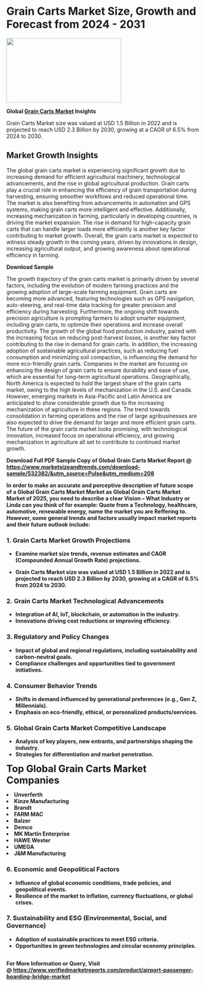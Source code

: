 <H1>Grain Carts Market Size, Growth and Forecast from 2024 - 2031</H1><img class="aligncenter size-medium wp-image-584254" src="https://thirdeyenews.in/wp-content/uploads/2024/09/Global-Market-Research-300x168.jpeg" alt="" width="300" height="168" /><p><strong>Global&nbsp;<a href="https://www.marketsizeandtrends.com/download-sample/532382/&amp;utm_source=Pulse&amp;utm_medium=208">Grain Carts Market</a> Insights</strong></p><p>Grain Carts Market size was valued at USD 1.5 Billion in 2022 and is projected to reach USD 2.3 Billion by 2030, growing at a CAGR of 6.5% from 2024 to 2030.</p><p><h2>Market Growth Insights</h2> <p>The global grain carts market is experiencing significant growth due to increasing demand for efficient agricultural machinery, technological advancements, and the rise in global agricultural production. Grain carts play a crucial role in enhancing the efficiency of grain transportation during harvesting, ensuring smoother workflows and reduced operational time. The market is also benefiting from advancements in automation and GPS systems, making grain carts more intelligent and effective. Additionally, increasing mechanization in farming, particularly in developing countries, is driving the market expansion. The rise in demand for high-capacity grain carts that can handle larger loads more efficiently is another key factor contributing to market growth. Overall, the grain carts market is expected to witness steady growth in the coming years, driven by innovations in design, increasing agricultural output, and growing awareness about operational efficiency in farming.</p> <p><strong>Download Sample</strong></p> <p>The growth trajectory of the grain carts market is primarily driven by several factors, including the evolution of modern farming practices and the growing adoption of large-scale farming equipment. Grain carts are becoming more advanced, featuring technologies such as GPS navigation, auto-steering, and real-time data tracking for greater precision and efficiency during harvesting. Furthermore, the ongoing shift towards precision agriculture is prompting farmers to adopt smarter equipment, including grain carts, to optimize their operations and increase overall productivity. The growth of the global food production industry, paired with the increasing focus on reducing post-harvest losses, is another key factor contributing to the rise in demand for grain carts. In addition, the increasing adoption of sustainable agricultural practices, such as reducing fuel consumption and minimizing soil compaction, is influencing the demand for more eco-friendly grain carts. Companies in the market are focusing on enhancing the design of grain carts to ensure durability and ease of use, which are essential for long-term agricultural operations. Geographically, North America is expected to hold the largest share of the grain carts market, owing to the high levels of mechanization in the U.S. and Canada. However, emerging markets in Asia-Pacific and Latin America are anticipated to show considerable growth due to the increasing mechanization of agriculture in these regions. The trend towards consolidation in farming operations and the rise of large agribusinesses are also expected to drive the demand for larger and more efficient grain carts. The future of the grain carts market looks promising, with technological innovation, increased focus on operational efficiency, and growing mechanization in agriculture all set to contribute to continued market growth.</p> <p><strong></p><p><span class=""><strong>Download Full PDF Sample Copy of Global Grain Carts Market Report</strong> @ <a href="https://www.marketsizeandtrends.com/download-sample/532382/&amp;utm_source=Pulse&amp;utm_medium=208" target="_blank">https://www.marketsizeandtrends.com/download-sample/532382/&amp;utm_source=Pulse&amp;utm_medium=208</a></span></p><p>In order to make an accurate and perceptive description of future scope of a Global&nbsp;Grain Carts Market Market as Global&nbsp;Grain Carts Market Market of 2025, you need to describe a clear Vision &ndash; What Industry or Linda can you think of for example: Quote from a Technology, healthcare, automotive, renewable energy, name the market you are Reffering to. However, some general trends and factors usually impact market reports and their future outlook include:</p><h3>1.&nbsp;<strong>Grain Carts Market Growth Projections</strong></h3><ul><li>Examine market size trends, revenue estimates and CAGR (Compounded Annual Growth Rate) projections.</li><li><p>Grain Carts Market size was valued at USD 1.5 Billion in 2022 and is projected to reach USD 2.3 Billion by 2030, growing at a CAGR of 6.5% from 2024 to 2030.</p></li></ul><h3>2.&nbsp;<strong>Grain Carts Market Technological Advancements</strong></h3><ul><li>Integration of AI, IoT, blockchain, or automation in the industry.</li><li>Innovations driving cost reductions or improving efficiency.</li></ul><h3>3.&nbsp;<strong>Regulatory and Policy Changes</strong></h3><ul><li>Impact of global and regional regulations, including sustainability and carbon-neutral goals.</li><li>Compliance challenges and opportunities tied to government initiatives.</li></ul><h3>4.&nbsp;<strong>Consumer Behavior Trends</strong></h3><ul><li>Shifts in demand influenced by generational preferences (e.g., Gen Z, Millennials).</li><li>Emphasis on eco-friendly, ethical, or personalized products/services.</li></ul><h3>5.&nbsp;<strong>Global Grain Carts Market Competitive Landscape</strong></h3><ul><li>Analysis of key players, new entrants, and partnerships shaping the industry.</li><li>Strategies for differentiation and market penetration.</li></ul><p data-pm-slice="1 1 []"><span style="color: inherit; font-family: inherit; font-size: 25px;">Top Global Grain Carts Market Companies</span></p><div class="" data-test-id=""><p><li>Unverferth</li><li> Kinze Manufacturing</li><li> Brandt</li><li> FARM MAC</li><li> Balzer</li><li> Demco</li><li> MK Martin Enterprise</li><li> HAWE Wester</li><li> UMEGA</li><li> J&M Manufacturing</li></p></div><h3>6.&nbsp;<strong>Economic and Geopolitical Factors</strong></h3><ul><li>Influence of global economic conditions, trade policies, and geopolitical events.</li><li>Resilience of the market to inflation, currency fluctuations, or global crises.</li></ul><h3>7.&nbsp;<strong>Sustainability and ESG (Environmental, Social, and Governance)</strong></h3><ul><li>Adoption of sustainable practices to meet ESG criteria.</li><li>Opportunities in green technologies and circular economy principles.</li></ul><h2><strong style="font-size: 14px;">For More Information or Query, Visit @&nbsp;</strong><a style="background-color: #ffffff; font-size: 14px;" href="https://www.marketsizeandtrends.com/report/grain-carts-market/" target="_blank">https://www.verifiedmarketreports.com/product/airport-passenger-boarding-bridge-market</a></h2>
